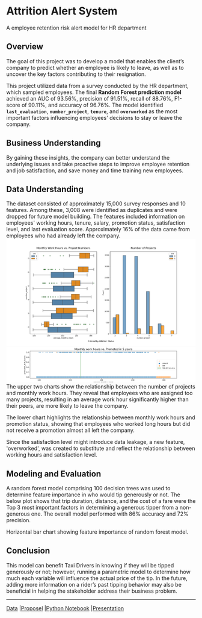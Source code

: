 # Attrition Alert System
A employee retention risk alert model for HR department

## Overview 
The goal of this project was to develop a model that enables the client’s company to predict whether an employee is likely to leave, as well as to uncover the key factors contributing to their resignation.

This project utilized data from a survey conducted by the HR department, which sampled employees. The final **Random Forest prediction model** achieved an AUC of 93.56%, precision of 91.51%, recall of 88.76%, F1-score of 90.11%, and accuracy of 96.76%. The model identified **`last_evaluation`**, **`number_project`**, **`tenure`**, and **`overworked`** as the most important factors influencing employees' decisions to stay or leave the company.

## Business Understanding 
By gaining these insights, the company can better understand the underlying issues and take proactive steps to improve employee retention and job satisfaction, and save money and time training new employees. 

## Data Understanding
The dataset consisted of approximately 15,000 survey responses and 10 features. Among these, 3,008 were identified as duplicates and were dropped for future model building. The features included information on employees' working hours, tenure, salary, promotion status, satisfaction level, and last evaluation score. Approximately 16% of the data came from employees who had already left the company.
<img alt=“Satisfaction-Tenure-Attrition” src=/images/workHrs-projectNum-left.png>
<img alt=“WorkHours-Promotion-Attrition” src=/images/workHrs-promotion.png>
The upper two charts show the relationship between the number of projects and monthly work hours. They reveal that employees who are assigned too many projects, resulting in an average work hour significantly higher than their peers, are more likely to leave the company.

The lower chart highlights the relationship between monthly work hours and promotion status, showing that employees who worked long hours but did not receive a promotion almost all left the company.

Since the satisfaction level might introduce data leakage, a new feature, 'overworked', was created to substitute and reflect the relationship between working hours and satisfaction level.

## Modeling and Evaluation 
A random forest model comprising 100 decision trees was used to determine feature importance in who would tip generously or not. The below plot shows that trip duration, distance, and the cost of a fare were the Top 3 most important factors in determining a generous tipper from a non-generous one. The overall model performed with 86% accuracy and 72% precision. 

Horizontal bar chart showing feature importance of random forest model.
## Conclusion
This model can benefit Taxi Drivers in knowing if they will be tipped generously or not; however, running a parametric model to determine how much each variable will influence the actual price of the tip. In the future, adding more information on a rider’s past tipping behavior may also be beneficial in helping the stakeholder address their business problem. 

---
[Data](https://www.kaggle.com/datasets/mfaisalqureshi/hr-analytics-and-job-prediction?select=HR_comma_sep.csv "Provided by Kaggle")  |[Proposel]()  |[Python Notebook](https://www.kaggle.com/code/yvetteliuyang/attritionalertsystem "A link to the Kaggle Notebook. An .ipynb file is included in the files folder for reference.")  |[Presentation]()  
